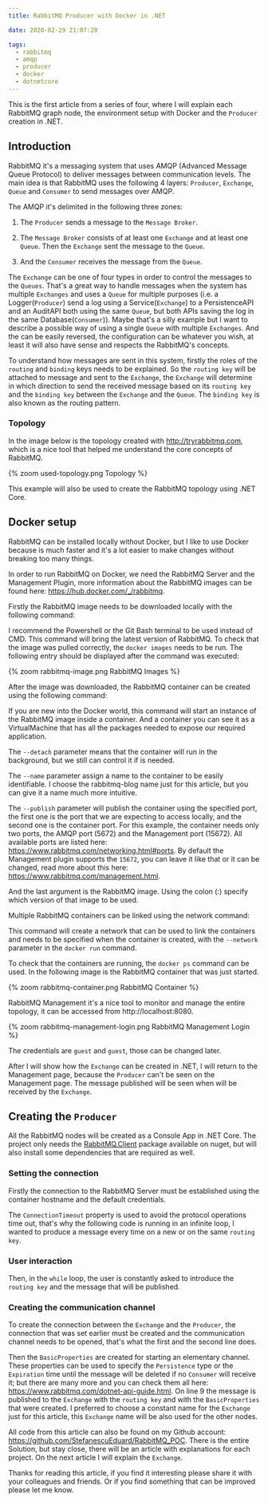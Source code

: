 ```yaml
---
title: RabbitMQ Producer with Docker in .NET

date: 2020-02-29 21:07:28

tags:
  - rabbitmq
  - amqp
  - producer
  - docker
  - dotnetcore
---
```


This is the first article from a series of four, where I will explain each RabbitMQ graph node, the environment setup with Docker and the `Producer` creation in .NET.

## Introduction

RabbitMQ it's a messaging system that uses AMQP (Advanced Message Queue Protocol) to deliver messages between communication levels. The main idea is that RabbitMQ uses the following 4 layers: `Producer`, `Exchange`, `Queue` and `Consumer` to send messages over AMQP.

The AMQP it's delimited in the following three zones:

1.  The `Producer` sends a message to the `Message Broker`.

2.  The `Message Broker` consists of at least one `Exchange` and at least one `Queue`. Then the `Exchange` sent the message to the `Queue`.

3.  And the `Consumer` receives the message from the `Queue`.

The `Exchange` can be one of four types in order to control the messages to the `Queues`. That's a great way to handle messages when the system has multiple `Exchanges` and uses a `Queue` for multiple purposes (i.e. a Logger(`Producer`) send a log using a Service(`Exchange`) to a PersistenceAPI and an AuditAPI both using the same `Queue`, but both APIs saving the log in the same Database(`Consumer`)). Maybe that's a silly example but I want to describe a possible way of using a single `Queue` with multiple `Exchanges`. And the can be easily reversed, the configuration can be whatever you wish, at least it will also have sense and respects the RabbitMQ's concepts.

To understand how messages are sent in this system, firstly the roles of the `routing` and `binding` keys needs to be explained. So the `routing key` will be attached to message and sent to the `Exchange`, the `Exchange` will determine in which direction to send the received message based on its `routing key` and the `binding key` between the `Exchange` and the `Queue`. The `binding key` is also known as the routing pattern.

### Topology

In the image below is the topology created with http://tryrabbitmq.com, which is a nice tool that helped me understand the core concepts of RabbitMQ.

{% zoom used-topology.png Topology %}

This example will also be used to create the RabbitMQ topology using .NET Core.

## Docker setup

RabbitMQ can be installed locally without Docker, but I like to use Docker because is much faster and it's a lot easier to make changes without breaking too many things.

In order to run RabbitMQ on Docker, we need the RabbitMQ Server and the Management Plugin, more information about the RabbitMQ images can be found here: https://hub.docker.com/_/rabbitmq.

Firstly the RabbitMQ image needs to be downloaded locally with the following command:

<script src="https://gist.github.com/StefanescuEduard/fe30e3486887ae34592816e1c48fc7fb.js"></script>

I recommend the Powershell or the Git Bash terminal to be used instead of CMD. This command will bring the latest version of RabbitMQ. To check that the image was pulled correctly, the `docker images` needs to be run. The following entry should be displayed after the command was executed:

{% zoom rabbitmq-image.png RabbitMQ Images %}

After the image was downloaded, the RabbitMQ container can be created using the following command:

<script src="https://gist.github.com/StefanescuEduard/c5623471e8afa23cda62256e5e2b91f9.js"></script>

If you are new into the Docker world, this command will start an instance of the RabbitMQ image inside a container. And a container you can see it as a VirtualMachine that has all the packages needed to expose our required application.

The `--detach` parameter means that the container will run in the background, but we still can control it if is needed.

The `--name` parameter assign a name to the container to be easily identifiable. I choose the rabbitmq-blog name just for this article, but you can give it a name much more intuitive.

The `--publish` parameter will publish the container using the specified port, the first one is the port that we are expecting to access locally, and the second one is the container port. For this example, the container needs only two ports, the AMQP port (5672) and the Management port (15672). All available ports are listed here: https://www.rabbitmq.com/networking.html#ports. By default the Management plugin supports the `15672`, you can leave it like that or it can be changed, read more about this here: https://www.rabbitmq.com/management.html.

And the last argument is the RabbitMQ image. Using the colon (:) specify which version of that image to be used.

Multiple RabbitMQ containers can be linked using the network command:

<script src="https://gist.github.com/StefanescuEduard/a892a3718e2c7888fc4e06f0ae2ffb45.js"></script>

This command will create a network that can be used to link the containers and needs to be specified when the container is created, with the `--network` parameter in the `docker run` command.

To check that the containers are running, the `docker ps` command can be used. In the following image is the RabbitMQ container that was just started.

{% zoom rabbitmq-container.png RabbitMQ Container %}

RabbitMQ Management it's a nice tool to monitor and manage the entire topology, it can be accessed from http://localhost:8080.

{% zoom rabbitmq-management-login.png RabbitMQ Management Login %}

The credentials are `guest` and `guest`, those can be changed later.

After I will show how the `Exchange` can be created in .NET, I will return to the Management page, because the `Producer` can't be seen on the Management page. The message published will be seen when will be received by the `Exchange`.

## Creating the `Producer`

All the RabbitMQ nodes will be created as a Console App in .NET Core. The project only needs the [RabbitMQ.Client](https://www.nuget.org/packages/RabbitMQ.Client) package available on nuget, but will also install some dependencies that are required as well.

### Setting the connection

Firstly the connection to the RabbitMQ Server must be established using the container hostname and the default credentials.

<script src="https://gist.github.com/StefanescuEduard/a065c80c82fd9f7a1e1b68fdf7885c00.js"></script>

The `ConnectionTimeout` property is used to avoid the protocol operations time out, that's why the following code is running in an infinite loop, I wanted to produce a message every time on a new or on the same `routing key`.

### User interaction

Then, in the `while` loop, the user is constantly asked to introduce the `routing key` and the message that will be published.

<script src="https://gist.github.com/StefanescuEduard/0f4ec653ae405a3ae9cd4c0b522b3d30.js"></script>

### Creating the communication channel

To create the connection between the `Exchange` and the `Producer`, the connection that was set earlier must be created and the communication channel needs to be opened, that's what the first and the second line does.

<script src="https://gist.github.com/StefanescuEduard/3e301b944e453a58e924a21d394a6077.js"></script>

Then the `BasicProperties` are created for starting an elementary channel. These properties can be used to specify the `Persistence` type or the `Expiration` time until the message will be deleted if no `Consumer` will receive it; but there are many more and you can check them all here: https://www.rabbitmq.com/dotnet-api-guide.html.
On line 9 the message is published to the `Exchange` with the `routing key` and with the `BasicProperties` that were created. I preferred to choose a constant name for the `Exchange` just for this article, this `Exchange` name will be also used for the other nodes.

All code from this article can also be found on my Github account: https://github.com/StefanescuEduard/RabbitMQ_POC. There is the entire Solution, but stay close, there will be an article with explanations for each project.
On the next article I will explain the `Exchange`.

Thanks for reading this article, if you find it interesting please share it with your colleagues and friends. Or if you find something that can be improved please let me know.
